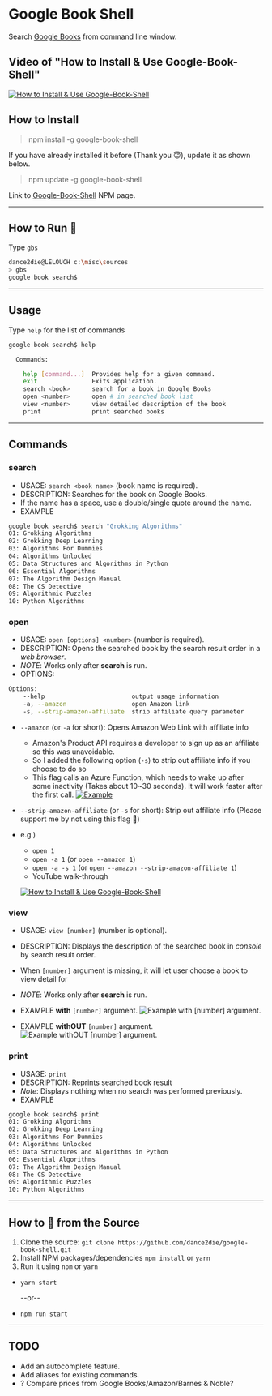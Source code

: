 # Google Book Shell
Search [Google Books](https://books.google.com/) from command line window.

## Video of "How to Install & Use Google-Book-Shell"
[![How to Install & Use Google-Book-Shell](https://i.imgur.com/YtI0HA0.gif)](http://www.youtube.com/watch?v=XK4NgwJqw0s "Google Book Shell (NodeJS CLI) Demo
")

## How to Install
> npm install -g google-book-shell

If you have already installed it before (Thank you 😇), update it as shown below.
> npm update -g google-book-shell

Link to [Google-Book-Shell](https://www.npmjs.com/package/google-book-shell) NPM page.
_____

## How to Run 🏃‍
Type `gbs`
```bash
dance2die@LELOUCH c:\misc\sources
> gbs
google book search$
```
_____
## Usage
Type `help` for the list of commands
```bash
google book search$ help

  Commands:

    help [command...]  Provides help for a given command.
    exit               Exits application.
    search <book>      search for a book in Google Books
    open <number>      open # in searched book list
    view <number>      view detailed description of the book
    print              print searched books
```
_____
## Commands
### **search**
  - USAGE: `search <book name>` (book name is required).
  - DESCRIPTION: Searches for the book on Google Books.
  - If the name has a space, use a double/single quote around the name.
  - EXAMPLE
  ```bash
  google book search$ search "Grokking Algorithms"
  01: Grokking Algorithms
  02: Grokking Deep Learning
  03: Algorithms For Dummies
  04: Algorithms Unlocked
  05: Data Structures and Algorithms in Python
  06: Essential Algorithms
  07: The Algorithm Design Manual
  08: The CS Detective
  09: Algorithmic Puzzles
  10: Python Algorithms
  ```
### **open**
  - USAGE: `open [options] <number>` (number is required).
  - DESCRIPTION: Opens the searched book by the search result order in a *web browser*.
  - *NOTE*: Works only after **search** is run.
  - OPTIONS:

  ```bash
  Options:
      --help                        output usage information
      -a, --amazon                  open Amazon link
      -s, --strip-amazon-affiliate  strip affiliate query parameter
  ```
  - `--amazon` (or `-a` for short): Opens Amazon Web Link with affiliate info
      - Amazon's Product API requires a developer to sign up as an affiliate so this was unavoidable.
      - So I added the following option (`-s`) to strip out affiliate info if you choose to do so
      - This flag calls an Azure Function, which needs to wake up after some inactivity (Takes about 10~30 seconds). It will work faster after the first call.
      [![Example](https://i.imgur.com/7CnFDfe.gif)](https://youtu.be/htMZAkHSM94)
  - `--strip-amazon-affiliate` (or `-s` for short): Strip out affiliate info (Please support me by not using this flag 👼)
  - e.g.) 
      - `open 1`
      - `open -a 1` (or `open --amazon 1`)
      - `open -a -s 1` (or `open --amazon --strip-amazon-affiliate 1`)
      - YouTube walk-through

      [![How to Install & Use Google-Book-Shell](http://img.youtube.com/vi/_6tfVYkrJQU/0.jpg)](https://www.youtube.com/watch?v=_6tfVYkrJQU")
### **view**
  - USAGE: `view [number]` (number is optional).
  - DESCRIPTION: Displays the description of the searched book in *console* by search result order.
  - When `[number]` argument is missing, it will let user choose a book to view detail for
  - *NOTE*: Works only after **search** is run.
  - EXAMPLE **with** `[number]` argument.
  ![Example with `[number]` argument.](https://i.imgur.com/J5THPsJ.gif)

  - EXAMPLE **withOUT** `[number]` argument.
  ![Example withOUT `[number]` argument.](https://i.imgur.com/leUgfor.gif)
### **print**
  - USAGE: `print`
  - DESCRIPTION: Reprints searched book result
  - *Note*: Displays nothing when no search was performed previously.
  - EXAMPLE
  ```bash
  google book search$ print                    
  01: Grokking Algorithms                      
  02: Grokking Deep Learning                   
  03: Algorithms For Dummies                   
  04: Algorithms Unlocked                      
  05: Data Structures and Algorithms in Python 
  06: Essential Algorithms                     
  07: The Algorithm Design Manual              
  08: The CS Detective                         
  09: Algorithmic Puzzles                      
  10: Python Algorithms                        
  ```
_____
## How to‍ 🏃‍ from the Source
1. Clone the source: 
`git clone https://github.com/dance2die/google-book-shell.git`
2. Install NPM packages/dependencies
`npm install` or `yarn`
3. Run it using `npm` or `yarn`
- `yarn start`

    --or--

- `npm run start`
_____
## TODO
- Add an autocomplete feature.
- Add aliases for existing commands.
- ? Compare prices from Google Books/Amazon/Barnes & Noble?
